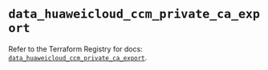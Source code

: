 # `data_huaweicloud_ccm_private_ca_export`

Refer to the Terraform Registry for docs: [`data_huaweicloud_ccm_private_ca_export`](https://registry.terraform.io/providers/huaweicloud/huaweicloud/1.71.1/docs/data-sources/ccm_private_ca_export).
